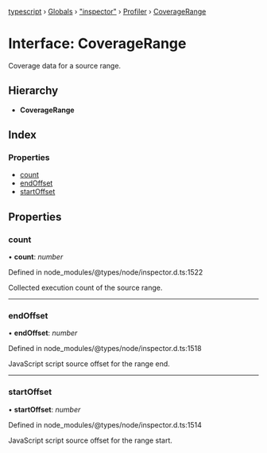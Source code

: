 [typescript](../README.md) › [Globals](../globals.md) › ["inspector"](../modules/_inspector_.md) › [Profiler](../modules/_inspector_.profiler.md) › [CoverageRange](_inspector_.profiler.coveragerange.md)

# Interface: CoverageRange

Coverage data for a source range.

## Hierarchy

* **CoverageRange**

## Index

### Properties

* [count](_inspector_.profiler.coveragerange.md#count)
* [endOffset](_inspector_.profiler.coveragerange.md#endoffset)
* [startOffset](_inspector_.profiler.coveragerange.md#startoffset)

## Properties

###  count

• **count**: *number*

Defined in node_modules/@types/node/inspector.d.ts:1522

Collected execution count of the source range.

___

###  endOffset

• **endOffset**: *number*

Defined in node_modules/@types/node/inspector.d.ts:1518

JavaScript script source offset for the range end.

___

###  startOffset

• **startOffset**: *number*

Defined in node_modules/@types/node/inspector.d.ts:1514

JavaScript script source offset for the range start.
